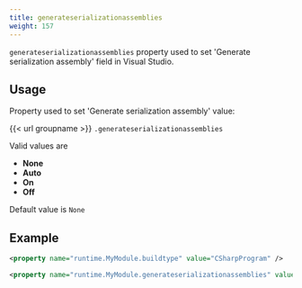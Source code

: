 ```yaml
---
title: generateserializationassemblies
weight: 157
---
```


 `generateserializationassemblies` property used to set &#39;Generate serialization assembly&#39; field in Visual Studio.

## Usage ##

Property used to set &#39;Generate serialization assembly&#39; value:

{{< url groupname >}} `.generateserializationassemblies` 

Valid values are

 - **None**
 - **Auto**
 - **On**
 - **Off**

Default value is `None` 

## Example ##


```xml
<property name="runtime.MyModule.buildtype" value="CSharpProgram" />

<property name="runtime.MyModule.generateserializationassemblies" value="On"/>
```
